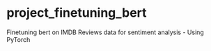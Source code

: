 # project_finetuning_bert
Finetuning bert on IMDB Reviews data for sentiment analysis - Using PyTorch
